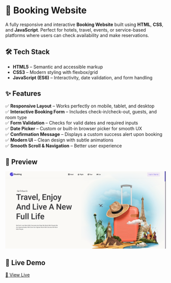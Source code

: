 # 🏨 Booking Website

A fully responsive and interactive **Booking Website** built using **HTML**, **CSS**, and **JavaScript**. Perfect for hotels, travel, events, or service-based platforms where users can check availability and make reservations.

## 🛠️ Tech Stack

- **HTML5** – Semantic and accessible markup  
- **CSS3** – Modern styling with flexbox/grid  
- **JavaScript (ES6)** – Interactivity, date validation, and form handling  

## ✨ Features

✅ **Responsive Layout** – Works perfectly on mobile, tablet, and desktop  
✅ **Interactive Booking Form** – Includes check-in/check-out, guests, and room type  
✅ **Form Validation** – Checks for valid dates and required inputs  
✅ **Date Picker** – Custom or built-in browser picker for smooth UX  
✅ **Confirmation Message** – Displays a custom success alert upon booking  
✅ **Modern UI** – Clean design with subtle animations  
✅ **Smooth Scroll & Navigation** – Better user experience  

## 📸 Preview

![Booking Website Screenshot](images/preview.png)

## 🚀 Live Demo

[🔗 View Live](https://ahmedragab15.github.io/Booking-Website/)
